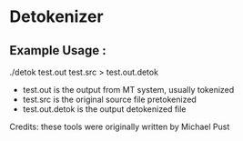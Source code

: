 # Detokenizer


## Example Usage : 

./detok test.out test.src > test.out.detok

  - test.out is the output from MT system, usually tokenized
  - test.src is the original source file pretokenized
  - test.out.detok is the output detokenized file 


Credits: these tools were originally written by Michael Pust
